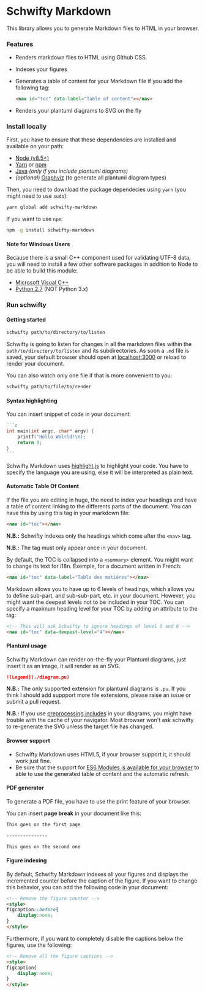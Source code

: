 # Schwifty Markdown

This library allows you to generate Markdown files to HTML in your browser.

### Features

* Renders markdown files to HTML using Github CSS.
* Indexes your figures
* Generates a table of content for your Markdown file if you add the following tag:

    ```markdown
    <nav id="toc" data-label="Table of content"></nav>
    ```

* Renders your plantuml diagrams to SVG on the fly


### Install locally

First, you have to ensure that these dependencies are installed and available on your path:

* [Node (v8.5+)](//nodejs.org)
* [Yarn](//yarnpkg.com) or [npm](//npmjs.com)
* [Java](//java.com) *(only if you include plantuml diagrams)*
* *(optional)* [Graphviz](//graphviz.org) (to generate all plantuml diagram types)


Then, you need to download the package dependecies using `yarn` (you might need to use `sudo`):

```sh
yarn global add schwifty-markdown
```

If you want to use `npm`:

```sh
npm -g install schwifty-markdown
```

#### Note for Windows Users

Because there is a small C++ component used for validating UTF-8 data, you will need to install a
few other software packages in addition to Node to be able to build this module:

 * [Microsoft Visual C++](//support.microsoft.com/fr-fr/help/2977003/the-latest-supported-visual-c-downloads)
 * [Python 2.7](//python.org) (NOT Python 3.x)

### Run schwifty

#### Getting started

```sh
schwifty path/to/directory/to/listen
```

Schwifty is going to listen for changes in all the markdown files within the
`path/to/directory/to/listen` and its subdirectories. As soon a `.md` file is saved, 
your default browser should open at [localhost:3000](http://localhost:3000) or reload to render your document.

You can also watch only one file if that is more convenient to you:

```sh
schwifty path/to/file/to/render
```

#### Syntax highlighting

You can insert snippet of code in your document:

~~~~~~markdown
```c
int main(int argc, char* argv) {
    printf("Hello Wolrld!\n);
    return 0;
}
```
~~~~~~

Schwifty Markdown uses [highlight.js](https://highlightjs.org/) to highlight your code.
You have to specify the language you are using, else it will be interpreted as plain text.

#### Automatic Table Of Content

If the file you are editing in huge, the need to index your headings and have a table of content linking to the differents
parts of the document. You can have this by using this tag in your markdown file:

```markdown
<nav id="toc"></nav>
```

**N.B.:** Schwifty indexes only the headings which come after the `<nav>` tag.

**N.B.:** The tag must only appear once in your document.

By default, the TOC is collapsed into a `<summary>` element. You might want to change its text for i18n.
Exemple, for a document written in French:

```markdown
<nav id="toc" data-label="Table des matières"></nav>
```

Markdown allows you to have up to 6 levels of headings, which allows you to define sub-part, and
sub-sub-part, etc. in your document. However, you might want the deepest levels not to be included
in your TOC. You can specify a maximum heading level for your TOC by adding an attribute to the tag:

```markdown
<!-- This will ask Schwifty to ignore headings of level 5 and 6 -->
<nav id="toc" data-deepest-level="4"></nav>
```

#### Plantuml usage

Schwifty Markdown can render on-the-fly your Plantuml diagrams, just insert it as an image, it will render as an SVG.

```markdown
![Legend](./diagram.pu)
```

**N.B.:** The only supported extension for plantuml diagrams is `.pu`. If you think I should add suppport more
file extensions, please raise an issue or submit a pull request.

**N.B.:** If you use [preprocessing includes](preprocessing) in your diagrams, you might have trouble with the cache of
your navigator. Most browser won't ask schwifty to re-generate the SVG unless the target file has changed.

#### Browser support

 * Schwifty Markdown uses HTML5, if your browser support it, it should work just fine.
 * Be sure that the support for [ES6 Modules is available for your browser](//caniuse.com/#feat=es6-module)
   to able to use the generated table of content and the automatic refresh.

#### PDF generator

To generate a PDF file, you have to use the print feature of your browser.

You can insert **page break** in your document like this:

```markdown
This goes on the first page

---------------

This goes on the second one
```

#### Figure indexing

By default, Schwifty Markdown indexes all your figures and displays the incremented counter
before the caption of the figure. If you want to change this behavior, you can add the following
code in your document:

```markdown
<!-- Remove the figure counter -->
<style>
figcaption::before{
    display:none;
}
</style>
```

Furthermore, if you want to completely disable the captions below the figures, use the following:

```markdown
<!-- Remove all the figure captions -->
<style>
figcaption{
    display:none;
}
</style>
```
